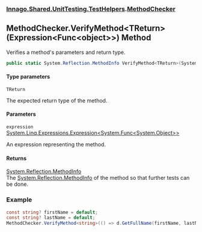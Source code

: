 ### [Innago\.Shared\.UnitTesting\.TestHelpers](../index.md 'Innago\.Shared\.UnitTesting\.TestHelpers').[MethodChecker](index.md 'Innago\.Shared\.UnitTesting\.TestHelpers\.MethodChecker')

## MethodChecker\.VerifyMethod\<TReturn\>\(Expression\<Func\<object\>\>\) Method

Verifies a method's parameters and return type\.

```csharp
public static System.Reflection.MethodInfo VerifyMethod<TReturn>(System.Linq.Expressions.Expression<System.Func<object?>> expression);
```
#### Type parameters

<a name='Innago.Shared.UnitTesting.TestHelpers.MethodChecker.VerifyMethod_TReturn_(System.Linq.Expressions.Expression_System.Func_object__).TReturn'></a>

`TReturn`

The expected return type of the method\.
#### Parameters

<a name='Innago.Shared.UnitTesting.TestHelpers.MethodChecker.VerifyMethod_TReturn_(System.Linq.Expressions.Expression_System.Func_object__).expression'></a>

`expression` [System\.Linq\.Expressions\.Expression&lt;](https://learn.microsoft.com/en-us/dotnet/api/system.linq.expressions.expression-1 'System\.Linq\.Expressions\.Expression\`1')[System\.Func&lt;](https://learn.microsoft.com/en-us/dotnet/api/system.func-1 'System\.Func\`1')[System\.Object](https://learn.microsoft.com/en-us/dotnet/api/system.object 'System\.Object')[&gt;](https://learn.microsoft.com/en-us/dotnet/api/system.func-1 'System\.Func\`1')[&gt;](https://learn.microsoft.com/en-us/dotnet/api/system.linq.expressions.expression-1 'System\.Linq\.Expressions\.Expression\`1')

An expression representing the method\.

#### Returns
[System\.Reflection\.MethodInfo](https://learn.microsoft.com/en-us/dotnet/api/system.reflection.methodinfo 'System\.Reflection\.MethodInfo')  
The [System\.Reflection\.MethodInfo](https://learn.microsoft.com/en-us/dotnet/api/system.reflection.methodinfo 'System\.Reflection\.MethodInfo') of the method so that further tests can be done\.

### Example

```csharp
const string? firstName = default;
const string? lastName = default;
MethodChecker.VerifyMethod<string>(() => d.GetFullName(firstName, lastName));
```